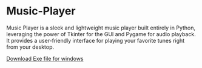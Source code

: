 # Music-Player
Music Player is a sleek and lightweight music player built entirely in Python, leveraging the power of Tkinter for the GUI and Pygame for audio playback. It provides a user-friendly interface for playing your favorite tunes right from your desktop.

<a href="https://mahadevadity8080.pythonanywhere.com/static/Apps/Music%20Player-10.2.0-win64.msi"> Download Exe file for windows</a>
